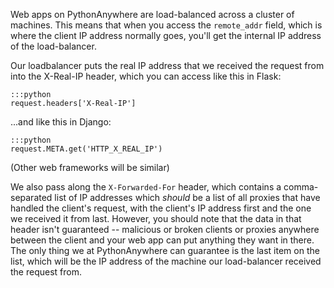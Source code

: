 
<!--
.. title: How to get the IP addresses of clients for your web app
.. slug: WebAppClientIPAddresses
.. date: 2015-05-13 14:35:28 UTC+01:00
.. tags:
.. category:
.. link:
.. description:
.. type: text
-->



Web apps on PythonAnywhere are load-balanced across a cluster of machines. This means that when you access the `remote_addr` field, which is where the client IP address normally goes, you'll get the internal IP address of the load-balancer.

Our loadbalancer puts the real IP address that we received the request from into the X-Real-IP header, which you can access like this in Flask:

    :::python
    request.headers['X-Real-IP']


...and like this in Django:

    :::python
    request.META.get('HTTP_X_REAL_IP')


(Other web frameworks will be similar)

We also pass along the `X-Forwarded-For` header, which contains a comma-separated list of IP addresses which *should* be a list of all proxies that have handled the client's request, with the client's IP address first and the one we received it from last. However, you should note that the data in that header isn't guaranteed -- malicious or broken clients or proxies anywhere between the client and your web app can put anything they want in there. The only thing we at PythonAnywhere can guarantee is the last item on the list, which will be the IP address of the machine our load-balancer received the request from.
